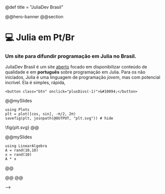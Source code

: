 @def title = "JuliaDev Brasil"


@@hero-banner
@@section

# :computer: Julia em Pt/Br
### Um site para difundir programação em Julia no Brasil.
JuliaDev Brasil é um site [aberto](https://github.com/JuliaDevBrasil/juliadevbrasil.github.io)
focado em disponibilizar conteúdo de qualidade e em **português** sobre programação em Julia.
Para os não iniciados, Julia é uma linguagem de programação *jovem*, mas  com potencial incrível.
Ela é simples, rápida, 

~~~
<button class="btn" onclick="plusDivs(-1)">&#10094;</button>
~~~

@@mySlides
```julia:plot
using Plots
plt = plot([cos, sin], -π/2, 2π)
savefig(plt, joinpath(@OUTPUT, "plt.svg")) # hide
```
\fig{plt.svg}
@@

@@mySlides
```julia:plot
using LinearAlgebra
A = rand(10,10)
x = rand(10)
A * x
```
@@

@@
@@

<!-- ~~~ -->
<!-- <!-- <img class="mySlides" src="./assets/coffee.jpg"> --> -->
<!-- <button class="btn" onclick="plusDivs(-1)">&#10094;</button> -->
<!-- <div class="mySlides"> -->
<!--   <p>Exemplo Slide 1</p> -->
<!-- </div> -->
<!-- <div class="mySlides"> -->
<!--   <p>Exemplo Slide 2</p> -->
<!-- </div> -->
<!-- ~~~ -->
